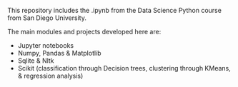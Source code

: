 This repository includes the .ipynb from the Data Science Python course from San Diego University.

The main modules and projects developed here are:

- Jupyter notebooks
- Numpy, Pandas & Matplotlib
- Sqlite & Nltk
- Scikit (classification through Decision trees, clustering through KMeans, & regression analysis)

